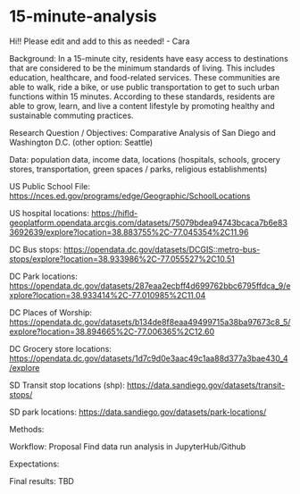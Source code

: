# 15-minute-analysis
Hi!! Please edit and add to this as needed! - Cara

Background:  In a 15-minute city, residents have easy access to destinations that are considered to be the minimum standards of living. This includes education, healthcare, and food-related services. These communities are able to walk, ride a bike, or use public transportation to get to such urban functions within 15 minutes. According to these standards, residents are able to grow, learn, and live a content lifestyle by promoting healthy and sustainable commuting practices.

Research Question / Objectives: Comparative Analysis of San Diego and Washington D.C. (other option: Seattle)


Data: population data, income data, locations (hospitals, schools, grocery stores, transportation, green spaces / parks, religious establishments)

US Public School File: https://nces.ed.gov/programs/edge/Geographic/SchoolLocations 

US hospital locations: https://hifld-geoplatform.opendata.arcgis.com/datasets/75079bdea94743bcaca7b6e833692639/explore?location=38.883755%2C-77.045354%2C11.96

DC Bus stops: https://opendata.dc.gov/datasets/DCGIS::metro-bus-stops/explore?location=38.933986%2C-77.055527%2C10.51 

DC Park locations: https://opendata.dc.gov/datasets/287eaa2ecbff4d699762bbc6795ffdca_9/explore?location=38.933414%2C-77.010985%2C11.04

DC Places of Worship: https://opendata.dc.gov/datasets/b134de8f8eaa49499715a38ba97673c8_5/explore?location=38.894665%2C-77.006365%2C12.60

DC Grocery store locations: https://opendata.dc.gov/datasets/1d7c9d0e3aac49c1aa88d377a3bae430_4/explore

SD Transit stop locations (shp): https://data.sandiego.gov/datasets/transit-stops/

SD park locations: https://data.sandiego.gov/datasets/park-locations/



Methods: 


Workflow: Proposal
          Find data
          run analysis in JupyterHub/Github


Expectations:



Final results: TBD



